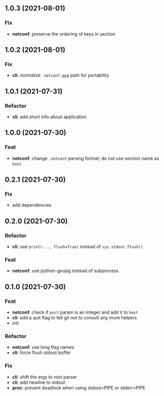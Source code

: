 ## 1.0.3 (2021-08-01)

### Fix

- **netconf**: preserve the ordering of keys in section

## 1.0.2 (2021-08-01)

### Fix

- **cli**: normalize `.netconf.gpg` path for portability

## 1.0.1 (2021-07-31)

### Refactor

- **cli**: add short info about application

## 1.0.0 (2021-07-30)

### Feat

- **netconf**: change `.netconf` parsing format; do not use section name as `host`

## 0.2.1 (2021-07-30)

### Fix

- add dependencies

## 0.2.0 (2021-07-30)

### Refactor

- **cli**: use `print(..., flush=True)` instead of `sys.stdout.flush()`

### Feat

- **netconf**: use python-gnupg instead of subprocess

## 0.1.0 (2021-07-30)

### Feat

- **netconf**: check if `port` param is an integer and add it to `host`
- **cli**: add a quit flag to tell git not to consult any more helpers
- init

### Refactor

- **netconf**: use long flag names
- **cli**: force flush stdout buffer

### Fix

- **cli**: shift the args to root parser
- **cli**: add newline to stdout
- **proc**: prevent deadlock when using stdout=PIPE or stderr=PIPE
